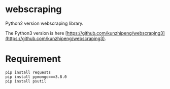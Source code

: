 # webscraping

Python2 version webscraping library.

The Python3 version is here [https://github.com/kunzhipeng/webscraping3](https://github.com/kunzhipeng/webscraping3).

# Requirement

```
pip install requests
pip install pymongo===3.8.0
pip install psutil
```
